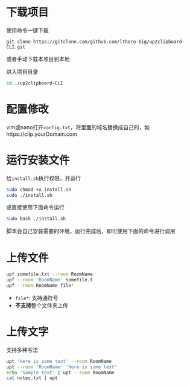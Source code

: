 # 下载项目

使用命令一键下载
```
git clone https://gitclone.com/github.com/lthero-big/up2clipboard-CLI.git 
```
或者手动下载本项目到本地


进入项目目录
```sh
cd ./up2clipboard-CLI
```

# 配置修改
vim或nano打开`config.txt`，将里面的域名替换成自己的，如https://clip.yourDomain.com


# 运行安装文件
给`install.sh`执行权限，并运行
```sh
sudo chmod +x install.sh
sudo ./install.sh
```
或直接使用下面命令运行
```sh
sudo bash ./install.sh
```


脚本会自己安装需要的环境，运行完成后，即可使用下面的命令进行调用

# 上传文件

```sh
upf somefile.txt --room RoomName
upf --room 'RoomName' somefile.t
upf --room RoomName file*
```

* `file*`: 支持通符号
* **不支持**整个文件夹上传

# 上传文字

支持多种写法

```sh
upt 'Here is some text' --room RoomName
upt --room 'RoomName' 'Here is some text'
echo 'Sample text' | upt --room RoomName
cat notes.txt | upt
```

